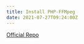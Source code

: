 ```yaml
---
title: Install PHP-FFMpeg
date: 2021-07-27T09:24:00Z
---
```


[Official Repo](https://github.com/PHP-FFMpeg/PHP-FFMpeg/)

